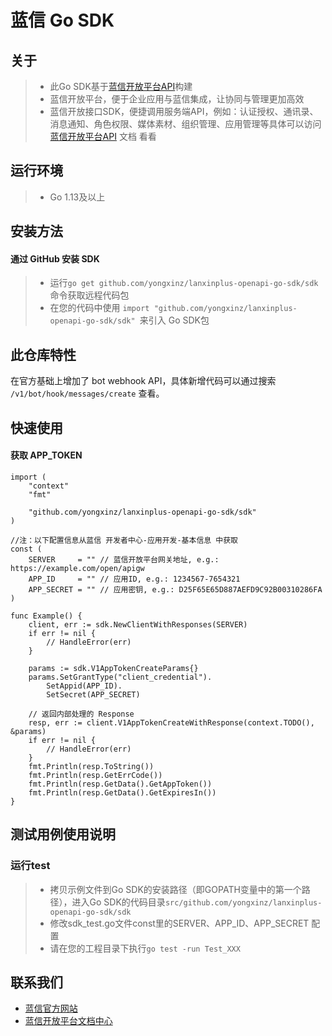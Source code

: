 # 蓝信 Go SDK

## 关于
> - 此Go SDK基于[蓝信开放平台API]构建
> - 蓝信开放平台，便于企业应用与蓝信集成，让协同与管理更加高效
> - 蓝信开放接口SDK，便捷调用服务端API，例如：认证授权、通讯录、消息通知、角色权限、媒体素材、组织管理、应用管理等具体可以访问 [蓝信开放平台API] 文档 看看

## 运行环境
> - Go 1.13及以上

## 安装方法
#### 通过 GitHub 安装 SDK
> - 运行`go get github.com/yongxinz/lanxinplus-openapi-go-sdk/sdk` 命令获取远程代码包
> - 在您的代码中使用 `import "github.com/yongxinz/lanxinplus-openapi-go-sdk/sdk" `来引入 Go SDK包

## 此仓库特性

在官方基础上增加了 bot webhook API，具体新增代码可以通过搜索 `/v1/bot/hook/messages/create` 查看。

## 快速使用
#### 获取 APP_TOKEN
```
import (
	"context"
	"fmt"
	
	"github.com/yongxinz/lanxinplus-openapi-go-sdk/sdk"
)

//注：以下配置信息从蓝信 开发者中心-应用开发-基本信息 中获取
const (
	SERVER     = "" // 蓝信开放平台网关地址, e.g.: https://example.com/open/apigw
	APP_ID     = "" // 应用ID, e.g.: 1234567-7654321
	APP_SECRET = "" // 应用密钥, e.g.: D25F65E65D887AEFD9C92B00310286FA
)

func Example() {
	client, err := sdk.NewClientWithResponses(SERVER)
	if err != nil {
		// HandleError(err)
	}

	params := sdk.V1AppTokenCreateParams{}
	params.SetGrantType("client_credential").
		SetAppid(APP_ID).
		SetSecret(APP_SECRET)

	// 返回内部处理的 Response
	resp, err := client.V1AppTokenCreateWithResponse(context.TODO(), &params)
	if err != nil {
		// HandleError(err)
	}
	fmt.Println(resp.ToString())
	fmt.Println(resp.GetErrCode())
	fmt.Println(resp.GetData().GetAppToken())
	fmt.Println(resp.GetData().GetExpiresIn())
}
```

## 测试用例使用说明
### 运行test
> - 拷贝示例文件到Go SDK的安装路径（即GOPATH变量中的第一个路径），进入Go SDK的代码目录`src/github.com/yongxinz/lanxinplus-openapi-go-sdk/sdk`
> - 修改sdk_test.go文件const里的SERVER、APP_ID、APP_SECRET 配置
> - 请在您的工程目录下执行`go test -run Test_XXX`

## 联系我们
- [蓝信官方网站](https://www.lanxin.cn/)
- [蓝信开放平台文档中心](https://openapi.lanxin.cn/doc/#/)

[蓝信开放平台API]: https://openapi.lanxin.cn/doc/#/server-api/

